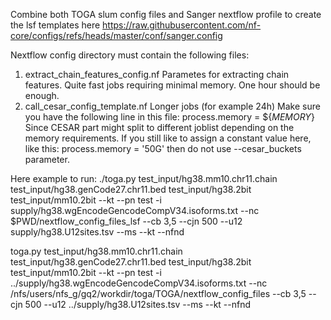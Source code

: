 Combine both TOGA slum config files and Sanger nextflow profile to create the lsf templates here
https://raw.githubusercontent.com/nf-core/configs/refs/heads/master/conf/sanger.config


Nextflow config directory must contain the following files:
1) extract_chain_features_config.nf
Parametes for extracting chain features.
Quite fast jobs requiring minimal memory.
One hour should be enough.
2) call_cesar_config_template.nf
Longer jobs (for example 24h)
Make sure you have the following line in this file:
process.memory = ${_MEMORY_}
Since CESAR part might split to different joblist depending on the memory requirements.
If you still like to assign a constant value here, like this:
process.memory = '50G'
then do not use --cesar_buckets parameter.


Here example to run:
./toga.py test_input/hg38.mm10.chr11.chain test_input/hg38.genCode27.chr11.bed test_input/hg38.2bit test_input/mm10.2bit --kt --pn test -i supply/hg38.wgEncodeGencodeCompV34.isoforms.txt --nc $PWD/nextflow_config_files_lsf --cb 3,5 --cjn 500 --u12 supply/hg38.U12sites.tsv --ms --kt --nfnd

toga.py test_input/hg38.mm10.chr11.chain test_input/hg38.genCode27.chr11.bed test_input/hg38.2bit test_input/mm10.2bit --kt --pn test -i ../supply/hg38.wgEncodeGencodeCompV34.isoforms.txt --nc /nfs/users/nfs_g/gq2/workdir/toga/TOGA/nextflow_config_files --cb 3,5 --cjn 500 --u12 ../supply/hg38.U12sites.tsv --ms --kt --nfnd